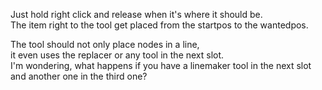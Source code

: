 Just hold right click and release when it's where it should be.  
The item right to the tool get placed from the startpos to the wantedpos.

The tool should not only place nodes in a line,  
it even uses the replacer or any tool in the next slot.  
I'm wondering, what happens if you have a linemaker tool in the next slot and another one in the third one?
